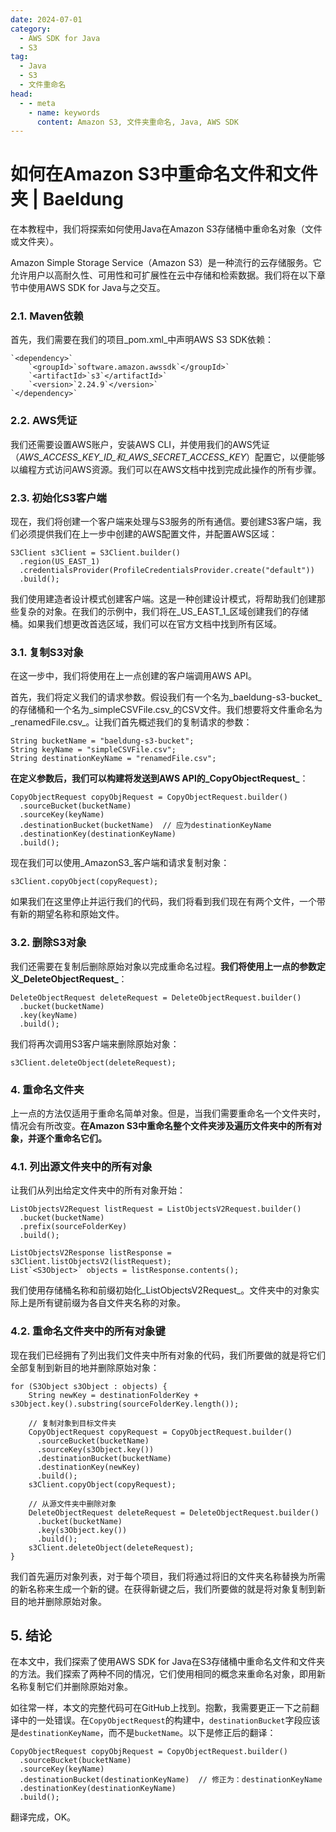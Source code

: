 ```yaml
---
date: 2024-07-01
category:
  - AWS SDK for Java
  - S3
tag:
  - Java
  - S3
  - 文件重命名
head:
  - - meta
    - name: keywords
      content: Amazon S3, 文件夹重命名, Java, AWS SDK
---
```

# 如何在Amazon S3中重命名文件和文件夹 | Baeldung

在本教程中，我们将探索如何使用Java在Amazon S3存储桶中重命名对象（文件或文件夹）。

Amazon Simple Storage Service（Amazon S3）是一种流行的云存储服务。它允许用户以高耐久性、可用性和可扩展性在云中存储和检索数据。我们将在以下章节中使用AWS SDK for Java与之交互。

### 2.1. Maven依赖
首先，我们需要在我们的项目_pom.xml_中声明AWS S3 SDK依赖：

```
`<dependency>`
    `<groupId>`software.amazon.awssdk`</groupId>`
    `<artifactId>`s3`</artifactId>`
    `<version>`2.24.9`</version>`
`</dependency>`
```

### 2.2. AWS凭证
我们还需要设置AWS账户，安装AWS CLI，并使用我们的AWS凭证（_AWS_ACCESS_KEY_ID_和_AWS_SECRET_ACCESS_KEY_）配置它，以便能够以编程方式访问AWS资源。我们可以在AWS文档中找到完成此操作的所有步骤。

### 2.3. 初始化S3客户端
现在，我们将创建一个客户端来处理与S3服务的所有通信。要创建S3客户端，我们必须提供我们在上一步中创建的AWS配置文件，并配置AWS区域：

```
S3Client s3Client = S3Client.builder()
  .region(US_EAST_1)
  .credentialsProvider(ProfileCredentialsProvider.create("default"))
  .build();
```

我们使用建造者设计模式创建客户端。这是一种创建设计模式，将帮助我们创建那些复杂的对象。在我们的示例中，我们将在_US_EAST_1_区域创建我们的存储桶。如果我们想更改首选区域，我们可以在官方文档中找到所有区域。

### 3.1. 复制S3对象
在这一步中，我们将使用在上一点创建的客户端调用AWS API。

首先，我们将定义我们的请求参数。假设我们有一个名为_baeldung-s3-bucket_的存储桶和一个名为_simpleCSVFile.csv_的CSV文件。我们想要将文件重命名为_renamedFile.csv_。让我们首先概述我们的复制请求的参数：

```
String bucketName = "baeldung-s3-bucket";
String keyName = "simpleCSVFile.csv";
String destinationKeyName = "renamedFile.csv";
```

**在定义参数后，我们可以构建将发送到AWS API的_CopyObjectRequest_**：

```
CopyObjectRequest copyObjRequest = CopyObjectRequest.builder()
  .sourceBucket(bucketName)
  .sourceKey(keyName)
  .destinationBucket(bucketName)  // 应为destinationKeyName
  .destinationKey(destinationKeyName)
  .build();
```

现在我们可以使用_AmazonS3_客户端和请求复制对象：

```
s3Client.copyObject(copyRequest);
```

如果我们在这里停止并运行我们的代码，我们将看到我们现在有两个文件，一个带有新的期望名称和原始文件。

### 3.2. 删除S3对象
我们还需要在复制后删除原始对象以完成重命名过程。**我们将使用上一点的参数定义_DeleteObjectRequest_**：

```
DeleteObjectRequest deleteRequest = DeleteObjectRequest.builder()
  .bucket(bucketName)
  .key(keyName)
  .build();
```

我们将再次调用S3客户端来删除原始对象：

```
s3Client.deleteObject(deleteRequest);
```

### 4. 重命名文件夹
上一点的方法仅适用于重命名简单对象。但是，当我们需要重命名一个文件夹时，情况会有所改变。**在Amazon S3中重命名整个文件夹涉及遍历文件夹中的所有对象，并逐个重命名它们。**

### 4.1. 列出源文件夹中的所有对象
让我们从列出给定文件夹中的所有对象开始：

```
ListObjectsV2Request listRequest = ListObjectsV2Request.builder()
  .bucket(bucketName)
  .prefix(sourceFolderKey)
  .build();

ListObjectsV2Response listResponse = s3Client.listObjectsV2(listRequest);
List`<S3Object>` objects = listResponse.contents();
```

我们使用存储桶名称和前缀初始化_ListObjectsV2Request_。文件夹中的对象实际上是所有键前缀为各自文件夹名称的对象。

### 4.2. 重命名文件夹中的所有对象键
现在我们已经拥有了列出我们文件夹中所有对象的代码，我们所要做的就是将它们全部复制到新目的地并删除原始对象：

```
for (S3Object s3Object : objects) {
    String newKey = destinationFolderKey + s3Object.key().substring(sourceFolderKey.length());

    // 复制对象到目标文件夹
    CopyObjectRequest copyRequest = CopyObjectRequest.builder()
      .sourceBucket(bucketName)
      .sourceKey(s3Object.key())
      .destinationBucket(bucketName)
      .destinationKey(newKey)
      .build();
    s3Client.copyObject(copyRequest);

    // 从源文件夹中删除对象
    DeleteObjectRequest deleteRequest = DeleteObjectRequest.builder()
      .bucket(bucketName)
      .key(s3Object.key())
      .build();
    s3Client.deleteObject(deleteRequest);
}
```

我们首先遍历对象列表，对于每个项目，我们将通过将旧的文件夹名称替换为所需的新名称来生成一个新的键。在获得新键之后，我们所要做的就是将对象复制到新目的地并删除原始对象。

## 5. 结论
在本文中，我们探索了使用AWS SDK for Java在S3存储桶中重命名文件和文件夹的方法。我们探索了两种不同的情况，它们使用相同的概念来重命名对象，即用新名称复制它们并删除原始对象。

如往常一样，本文的完整代码可在GitHub上找到。抱歉，我需要更正一下之前翻译中的一处错误。在`CopyObjectRequest`的构建中，`destinationBucket`字段应该是`destinationKeyName`，而不是`bucketName`。以下是修正后的翻译：

```
CopyObjectRequest copyObjRequest = CopyObjectRequest.builder()
  .sourceBucket(bucketName)
  .sourceKey(keyName)
  .destinationBucket(destinationKeyName)  // 修正为：destinationKeyName
  .destinationKey(destinationKeyName)
  .build();
```

翻译完成，OK。